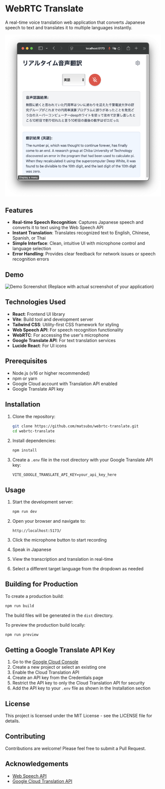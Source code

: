 # WebRTC Translate

A real-time voice translation web application that converts Japanese speech to text and translates it to multiple languages instantly.

![](2025-03-25-17-13-49.png)

## Features

- **Real-time Speech Recognition**: Captures Japanese speech and converts it to text using the Web Speech API
- **Instant Translation**: Translates recognized text to English, Chinese, Spanish, or Thai
- **Simple Interface**: Clean, intuitive UI with microphone control and language selection
- **Error Handling**: Provides clear feedback for network issues or speech recognition errors

## Demo

![Demo Screenshot](https://via.placeholder.com/800x450.png?text=WebRTC+Translate+Demo)
(Replace with actual screenshot of your application)

## Technologies Used

- **React**: Frontend UI library
- **Vite**: Build tool and development server
- **Tailwind CSS**: Utility-first CSS framework for styling
- **Web Speech API**: For speech recognition functionality
- **WebRTC**: For accessing the user's microphone
- **Google Translate API**: For text translation services
- **Lucide React**: For UI icons

## Prerequisites

- Node.js (v16 or higher recommended)
- npm or yarn
- Google Cloud account with Translation API enabled
- Google Translate API key

## Installation

1. Clone the repository:
   ```bash
   git clone https://github.com/matsubo/webrtc-translate.git
   cd webrtc-translate
   ```

2. Install dependencies:
   ```bash
   npm install
   ```

3. Create a `.env` file in the root directory with your Google Translate API key:
   ```
   VITE_GOOGLE_TRANSLATE_API_KEY=your_api_key_here
   ```

## Usage

1. Start the development server:
   ```bash
   npm run dev
   ```

2. Open your browser and navigate to:
   ```
   http://localhost:5173/
   ```

3. Click the microphone button to start recording
4. Speak in Japanese
5. View the transcription and translation in real-time
6. Select a different target language from the dropdown as needed

## Building for Production

To create a production build:

```bash
npm run build
```

The build files will be generated in the `dist` directory.

To preview the production build locally:

```bash
npm run preview
```

## Getting a Google Translate API Key

1. Go to the [Google Cloud Console](https://console.cloud.google.com/)
2. Create a new project or select an existing one
3. Enable the Cloud Translation API
4. Create an API key from the Credentials page
5. Restrict the API key to only the Cloud Translation API for security
6. Add the API key to your `.env` file as shown in the Installation section

## License

This project is licensed under the MIT License - see the LICENSE file for details.

## Contributing

Contributions are welcome! Please feel free to submit a Pull Request.

## Acknowledgements

- [Web Speech API](https://developer.mozilla.org/en-US/docs/Web/API/Web_Speech_API)
- [Google Cloud Translation API](https://cloud.google.com/translate)
